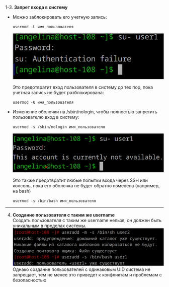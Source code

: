 1-3. **Запрет входа в систему**  
- Можно заблокировать его учетную запись:
    ```
    usermod -L имя_пользователя
    ```
    ![alt text](image-4.png)  

    Это предотвратит вход пользователя в систему до тех пор, пока учетная запись не будет разблокирована:
    ```
    usermod -U имя_пользователя
    ```

- Изменение оболочки на /sbin/nologin, чтобы полностью запретить пользователю вход в систему:
    ```
    usermod -s /sbin/nologin имя_пользователя
    ```
    ![alt text](image-5.png) 

    Это также предотвратит любые попытки входа через SSH или консоль, пока его оболочка не будет обратно изменена (например, на bash)
    ```
    usermod -s /bin/bash имя_пользователя
    ```

---

4. **Создание пользователя с таким же username**  
Создать пользователя с таким же username нельзя, он должен быть уникальным в пределах системы.
![alt text](image-6.png)
Однако создание пользователей с одинаковым UID система не запрещает, тем не менее это приведет к конфликтам и проблемам с безопасностью